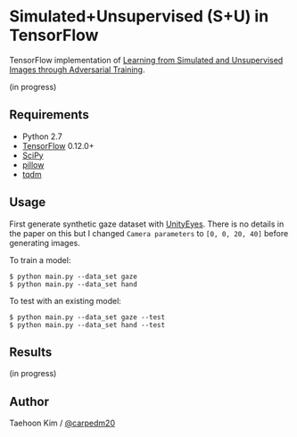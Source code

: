 # Simulated+Unsupervised (S+U) in TensorFlow

TensorFlow implementation of [Learning from Simulated and Unsupervised Images through Adversarial Training](https://arxiv.org/abs/1612.07828).

(in progress)


## Requirements

- Python 2.7
- [TensorFlow](https://www.tensorflow.org/) 0.12.0+
- [SciPy](http://www.scipy.org/install.html)
- [pillow](https://github.com/python-pillow/Pillow)
- [tqdm](https://github.com/tqdm/tqdm)

## Usage

First generate synthetic gaze dataset with [UnityEyes](http://www.cl.cam.ac.uk/research/rainbow/projects/unityeyes/). There is no details in the paper on this but I changed `Camera parameters` to `[0, 0, 20, 40]` before generating images.

To train a model:

    $ python main.py --data_set gaze
    $ python main.py --data_set hand


To test with an existing model:

    $ python main.py --data_set gaze --test
    $ python main.py --data_set hand --test


## Results

(in progress)


## Author

Taehoon Kim / [@carpedm20](http://carpedm20.github.io)
